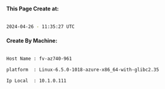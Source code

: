 
   
#### This Page Create at:

```bash

2024-04-26 - 11:35:27 UTC

```

#### Create By Machine:

```bash

Host Name : fv-az740-961

platform  : Linux-6.5.0-1018-azure-x86_64-with-glibc2.35

Ip Local  : 10.1.0.111

```

